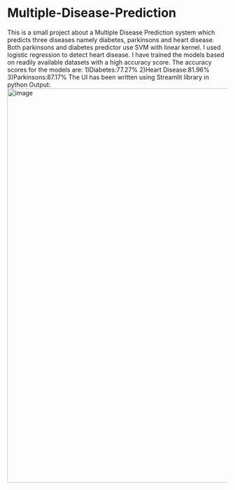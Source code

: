 ﻿# Multiple-Disease-Prediction

This is a small project about a Multiple Disease Prediction system which predicts three diseases namely diabetes, parkinsons and heart disease.
Both parkinsons and diabetes predictor use SVM with linear kernel.
I used logistic regression to detect heart disease.
I have trained the models based on readily available datasets with a high accuracy score.
The accuracy scores for the models are:
1)Diabetes:77.27%
2)Heart Disease:81.96%
3)Parkinsons:87.17%
The UI has been written using Streamlit library in python
Output:
<img width="899" alt="image" src="https://user-images.githubusercontent.com/61873193/233059787-8e8d2bdd-b3a4-473d-a461-7377792569d1.png">




